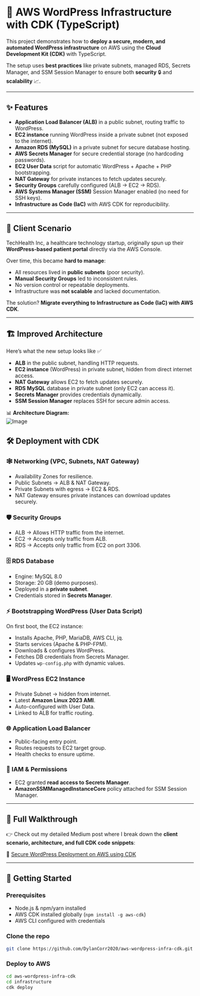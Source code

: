 # 🚀 AWS WordPress Infrastructure with CDK (TypeScript)

This project demonstrates how to **deploy a secure, modern, and automated WordPress infrastructure** on AWS using the **Cloud Development Kit (CDK)** with TypeScript.

The setup uses **best practices** like private subnets, managed RDS, Secrets Manager, and SSM Session Manager to ensure both **security** 🔒 and **scalability** 📈.

---

## ✨ Features

- **Application Load Balancer (ALB)** in a public subnet, routing traffic to WordPress.
- **EC2 instance** running WordPress inside a private subnet (not exposed to the internet).
- **Amazon RDS (MySQL)** in a private subnet for secure database hosting.
- **AWS Secrets Manager** for secure credential storage (no hardcoding passwords).
- **EC2 User Data** script for automatic WordPress + Apache + PHP bootstrapping.
- **NAT Gateway** for private instances to fetch updates securely.
- **Security Groups** carefully configured (ALB → EC2 → RDS).
- **AWS Systems Manager (SSM)** Session Manager enabled (no need for SSH keys).
- **Infrastructure as Code (IaC)** with AWS CDK for reproducibility.

---

## 🏥 Client Scenario

TechHealth Inc, a healthcare technology startup, originally spun up their **WordPress-based patient portal** directly via the AWS Console.

Over time, this became **hard to manage**:

- All resources lived in **public subnets** (poor security).
- **Manual Security Groups** led to inconsistent rules.
- No version control or repeatable deployments.
- Infrastructure was **not scalable** and lacked documentation.

The solution? **Migrate everything to Infrastructure as Code (IaC) with AWS CDK**.

---

## 🏗 Improved Architecture

Here’s what the new setup looks like ✅

- **ALB** in the public subnet, handling HTTP requests.
- **EC2 instance** (WordPress) in private subnet, hidden from direct internet access.
- **NAT Gateway** allows EC2 to fetch updates securely.
- **RDS MySQL** database in private subnet (only EC2 can access it).
- **Secrets Manager** provides credentials dynamically.
- **SSM Session Manager** replaces SSH for secure admin access.

📊 **Architecture Diagram:**  
![Image](https://github.com/user-attachments/assets/a02391ce-5720-4766-8257-f9cf980c6cb8)

## 🛠 Deployment with CDK

### 🕸 Networking (VPC, Subnets, NAT Gateway)

- Availability Zones for resilience.
- Public Subnets → ALB & NAT Gateway.
- Private Subnets with egress → EC2 & RDS.
- NAT Gateway ensures private instances can download updates securely.

### 🛡 Security Groups

- ALB → Allows HTTP traffic from the internet.
- EC2 → Accepts only traffic from ALB.
- RDS → Accepts only traffic from EC2 on port 3306.

### 🗄 RDS Database

- Engine: MySQL 8.0
- Storage: 20 GB (demo purposes).
- Deployed in a **private subnet**.
- Credentials stored in **Secrets Manager**.

### ⚡️ Bootstrapping WordPress (User Data Script)

On first boot, the EC2 instance:

- Installs Apache, PHP, MariaDB, AWS CLI, jq.
- Starts services (Apache & PHP-FPM).
- Downloads & configures WordPress.
- Fetches DB credentials from Secrets Manager.
- Updates `wp-config.php` with dynamic values.

### 🖥 WordPress EC2 Instance

- Private Subnet → hidden from internet.
- Latest **Amazon Linux 2023 AMI**.
- Auto-configured with User Data.
- Linked to ALB for traffic routing.

### 🌐 Application Load Balancer

- Public-facing entry point.
- Routes requests to EC2 target group.
- Health checks to ensure uptime.

### 🔑 IAM & Permissions

- EC2 granted **read access to Secrets Manager**.
- **AmazonSSMManagedInstanceCore** policy attached for SSM Session Manager.

---

## 📖 Full Walkthrough

👉 Check out my detailed Medium post where I break down the **client scenario, architecture, and full CDK code snippets**:

🔗 [Secure WordPress Deployment on AWS using CDK](https://medium.com/@dylancorr.g/498c1e34da2d)

---

## 🚀 Getting Started

### Prerequisites

- Node.js & npm/yarn installed
- AWS CDK installed globally (`npm install -g aws-cdk`)
- AWS CLI configured with credentials

### Clone the repo

```bash
git clone https://github.com/DylanCorr2020/aws-wordpress-infra-cdk.git

```

### Deploy to AWS

```bash
cd aws-wordpress-infra-cdk
cd infrastructure
cdk deploy

```
